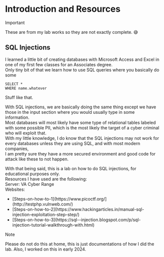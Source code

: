 # Introduction and Resources
> [!IMPORTANT] 
> These are from my lab works so they are not exactly complete. :sweat_smile:<br />

## SQL Injections
I learned a little bit of creating databases with Microsoft Access and Excel in one of my first few classes for an Associates degree. <br />
Only tiny bit of that we learn how to use SQL queries where you basically do some  <br />
```
SELECT * 
WHERE name.whatever
```

Stuff like that.<br />

With SQL injections, we are basically doing the same thing except we have those in the input section where you would usually type in some information. <br />
Most databases will most likely have some type of relational tables labeled with some possible PII, which is the most likely the target of a cyber criminal who will exploit that. <br />
With my little knowledge, I do know that the SQL injections may not work for every databases unless they are using SQL, and with most modern companies, <br />
I am pretty sure they have a more secured environment and good code for attack like these to not happen. <br />

With that being said, this is a lab on how to do SQL injections, for educational purposes only.<br />
Resources I have used are the following:<br />
Server: VA Cyber Range <br />
Websites:
  <ul>
    <li>[Steps-on-how-to-1](https://www.picoctf.org/](http://testphp.vulnweb.com/)</li>
    <li>[Steps-on-how-to-2](https://www.hackingarticles.in/manual-sql-injection-exploitation-step-step/)</li>
    <li>[Steps-on-how-to-3](https://sql--injection.blogspot.com/p/sql-injection-tutorial-walkthrough-with.html)</li>
  </ul>
  


> [!NOTE] 
> Please do not do this at home, this is just documentations of how I did the lab. 
> Also, I worked on this in early 2024.
